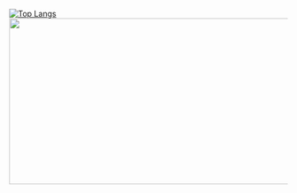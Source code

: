 [![Top Langs](https://github-readme-stats.vercel.app/api/top-langs/?username=rkdalsgh0106@naver.com)](https://github.com/anuraghazra/github-readme-stats)
<a href="https://github.com/devxb/gitanimals">
<img
  src="https://render.gitanimals.org/farms/MinhoKang"
  width="600"
  height="300"
/>
</a>
